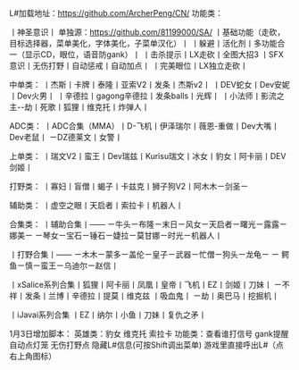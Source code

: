 L#加载地址：https://github.com/ArcherPeng/CN/
功能类：
 
 丨神圣意识丨 单独源：https://github.com/81199000/SA/ 
丨基础功能（走砍，目标选择器，菜单美化，字体美化，子菜单汉化）丨
丨躲避丨活化剂丨多功能合一（显示CD，眼位，语音防gank）丨
丨击杀提示丨LX走砍丨全图大招3 丨SFX意识丨无伤打野丨自动惩戒丨自动加点丨
丨完美眼位丨LX独立走砍丨
 
中单类：
丨杰斯丨卡牌丨泰隆丨亚索V2丨发条丨杰斯v2丨
丨DEV蛇女丨Dev安妮丨Dev火男丨
丨辛德拉丨gagong辛德拉丨发条balls丨光辉丨
丨小法师丨影流之主--劫丨死歌丨狐狸丨维克托丨炸弹人丨
 
ADC类：
丨ADC合集（MMA）丨D-飞机丨伊泽瑞尔丨薇恩-重做丨Dev大嘴丨Dev老鼠丨
ㄧDZ德莱文丨女警丨
 
上单类：
丨瑞文V2丨蛮王丨Dev瑞兹丨Kurisu瑞文丨冰女丨豹女丨阿卡丽丨DEV剑姬丨
 
打野类：
丨寡妇丨盲僧丨蝎子丨卡兹克丨狮子狗V2丨阿木木ㄧ剑圣ㄧ
 
辅助类：
丨虚空之眼丨天启者丨索拉卡丨机器人丨
 
合集类：
丨辅助合集丨——  ㄧ牛头ㄧ布隆ㄧ末日ㄧ风女ㄧ天启者ㄧ曙光ㄧ露露ㄧ娜美ㄧ
ㄧ琴女ㄧ宝石ㄧ锤石ㄧ婕拉ㄧ莫甘娜ㄧ时光ㄧ机器人丨
 
丨打野合集丨——  ㄧ木木ㄧ蒙多ㄧ盖伦ㄧ皇子ㄧ武器ㄧ忙僧ㄧ狗头ㄧ龙龟ㄧ
  ㄧ 鳄鱼ㄧ慎ㄧ蛮王ㄧ乌迪尔ㄧ赵信丨
 
 
丨xSalice系列合集丨狐狸丨阿卡丽丨凤凰丨皇帝丨飞机丨EZ丨剑姬丨刀妹丨
ㄧ不祥丨发条丨兰博丨辛德拉丨提莫丨维克兹 丨吸血鬼丨
ㄧ劫丨奥巴马丨挖掘机丨
 
丨iJavai系列合集   丨EZ丨纳尔丨小鱼丨刀妹丨复仇之矛丨 
 
1月3日增加脚本：
英雄类：豹女 维克托 索拉卡
功能类：查看谁打信号 gank提醒 自动点灯笼 无伤打野点 隐藏L#信息(可按Shift调出菜单) 游戏里直接呼出L#（点右上角图标）
